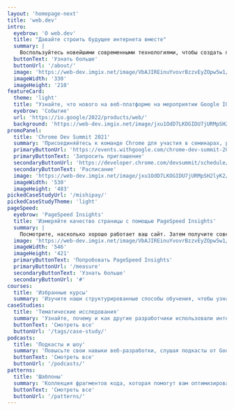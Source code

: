 ```yaml
---
layout: 'homepage-next'
title: 'web.dev'
intro:
  eyebrow: 'О web.dev'
  title: "Давайте строить будущее интернета вместе"
  summary: |
    Воспользуйтесь новейшими современными технологиями, чтобы создать потрясающий веб-интерфейс для каждого.
  buttonText: 'Узнать больше'
  buttonUrl: '/about/'
  image: 'https://web-dev.imgix.net/image/VbAJIREinuYvovrBzzvEyZOpw5w1/B9KWrQo39fXbKSVYjz1e.svg'
  imageWidth: '330'
  imageHeight: '210'
featureCard:
  theme: 'light'
  title: "Узнайте, что нового на веб-платформе на мероприятии Google IO"
  eyebrow: 'Событие'
  url: 'https://io.google/2022/products/web/'
  background: 'https://web-dev.imgix.net/image/jxu1OdD7LKOGIDU7jURMpSH2lyK2/leNmaxWbgSav9BvKHEQM.jpg'
promoPanel:
  title: 'Chrome Dev Summit 2021'
  summary: 'Присоединяйтесь к команде Chrome для участия в семинарах, рабочих встречах и учебных мероприятиях, которые пройдут в ноябре.'
  primaryButtonUrl: 'https://events.withgoogle.com/chrome-dev-summit-2021/registrations/new/details/'
  primaryButtonText: 'Запросить приглашение'
  secondaryButtonUrl: 'https://developer.chrome.com/devsummit/schedule/'
  secondaryButtonText: 'Расписание'
  image: 'https://web-dev.imgix.net/image/jxu1OdD7LKOGIDU7jURMpSH2lyK2/KwS4L954TzN3KK3pWmtA.svg'
  imageWidth: '530'
  imageHeight: '483'
pickedCaseStudyUrl: '/mishipay/'
pickedCaseStudyTheme: 'light'
pageSpeed:
  eyebrow: 'PageSpeed Insights'
  title: 'Измеряйте качество страницы с помощью PageSpeed Insights'
  summary: |
    Посмотрите, насколько хорошо работает ваш сайт. Затем получите советы по улучшению пользовательского опыта.
  image: 'https://web-dev.imgix.net/image/VbAJIREinuYvovrBzzvEyZOpw5w1/6Ye3EKc6quNaopPrigno.png'
  imageWidth: '546'
  imageHeight: '421'
  primaryButtonText: 'Попробовать PageSpeed Insights'
  primaryButtonUrl: '/measure'
  secondaryButtonText: 'Узнать больше'
  secondaryButtonUrl: '#'
courses:
  title: 'Избранные курсы'
  summary: 'Изучите наши структурированные способы обучения, чтобы узнать все, что вам нужно знать о разработке современного интернета.'
caseStudies:
  title: 'Тематические исследования'
  summary: 'Узнайте, почему и как другие разработчики использовали интернет для создания потрясающих веб-приложений для своих пользователей.'
  buttonText: 'Смотреть все'
  buttonUrl: '/tags/case-study/'
podcasts:
  title: 'Подкасты и шоу'
  summary: 'Повысьте свои навыки веб-разработки, слушая подкасты от Google Developers.'
  buttonText: 'Смотреть все'
  buttonUrl: '/podcasts/'
patterns:
  title: 'Шаблоны'
  summary: 'Коллекция фрагментов кода, которая помогут вам оптимизировать ваши веб-проекты.'
  buttonText: 'Смотреть все'
  buttonUrl: '/patterns/'
---
```

